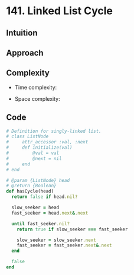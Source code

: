 # 141. Linked List Cycle

## Intuition

## Approach
<!-- Describe your approach to solving the problem. -->

## Complexity

- Time complexity:
<!-- Add your time complexity here, e.g. $$O(n)$$ -->

- Space complexity:
<!-- Add your space complexity here, e.g. $$O(n)$$ -->

## Code

```ruby
# Definition for singly-linked list.
# class ListNode
#     attr_accessor :val, :next
#     def initialize(val)
#         @val = val
#         @next = nil
#     end
# end

# @param {ListNode} head
# @return {Boolean}
def hasCycle(head)
  return false if head.nil?

  slow_seeker = head
  fast_seeker = head.next&.next

  until fast_seeker.nil?
    return true if slow_seeker === fast_seeker

    slow_seeker = slow_seeker.next
    fast_seeker = fast_seeker.next&.next
  end

  false
end
```
